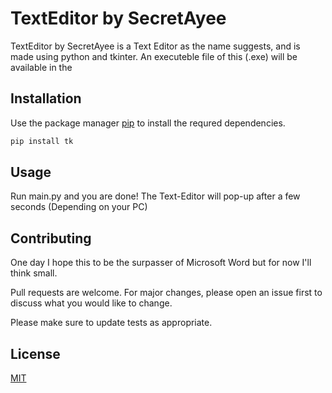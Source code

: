 # TextEditor by SecretAyee

TextEditor by SecretAyee is a Text Editor as the name suggests, and is made using python and tkinter. An executeble file of this (.exe) will be available in the 

## Installation

Use the package manager [pip](https://pip.pypa.io/en/stable/) to install the requred dependencies.

```bash
pip install tk
```

## Usage

Run main.py and you are done! The Text-Editor will pop-up after a few seconds (Depending on your PC)

## Contributing
One day I hope this to be the surpasser of Microsoft Word but for now I'll think small.

Pull requests are welcome. For major changes, please open an issue first to discuss what you would like to change.

Please make sure to update tests as appropriate.

## License
[MIT](https://choosealicense.com/licenses/mit/)
